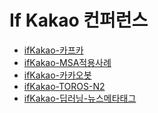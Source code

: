 If Kakao 컨퍼런스
====================================

- [ifKakao-카프카](./ifkakao-kafka.md)
- [ifKakao-MSA적용사례](./ifkakao-msa.md)
- [ifKakao-카카오봇](./ifkakao-bot.md)
- [ifKakao-TOROS-N2](./ifkakao-toros-n2.md)
- [ifKakao-딥러닝-뉴스메타태그](./ifkakao-dl-news.md)
